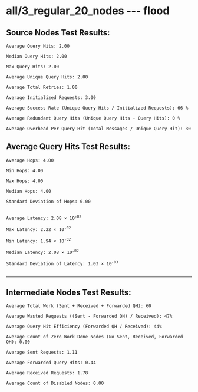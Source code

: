 # all/3_regular_20_nodes --- flood
## Source Nodes Test Results:
	Average Query Hits: 2.00

	Median Query Hits: 2.00

	Max Query Hits: 2.00

	Average Unique Query Hits: 2.00

	Average Total Retries: 1.00

	Average Initialized Requests: 3.00

	Average Success Rate (Unique Query Hits / Initialized Requests): 66 %

	Average Redundant Query Hits (Unique Query Hits - Query Hits): 0 %

	Average Overhead Per Query Hit (Total Messages / Unique Query Hit): 30



## Average Query Hits Test Results:
<pre><code>Average Hops: 4.00

Min Hops: 4.00

Max Hops: 4.00

Median Hops: 4.00

Standard Deviation of Hops: 0.00


Average Latency: 2.08 × 10<sup>-02</sup>

Max Latency: 2.22 × 10<sup>-02</sup>

Min Latency: 1.94 × 10<sup>-02</sup>

Median Latency: 2.08 × 10<sup>-02</sup>

Standard Deviation of Latency: 1.03 × 10<sup>-03</sup>

</code></pre>

---------------------------------------------
## Intermediate Nodes Test Results:

	Average Total Work (Sent + Received + Forwarded QH): 60

	Average Wasted Requests ((Sent - Forwarded QH) / Received): 47%

	Average Query Hit Efficiency (Forwarded QH / Received): 44%

	Average Count of Zero Work Done Nodes (No Sent, Received, Forwarded QH): 0.00

	Average Sent Requests: 1.11

	Average Forwarded Query Hits: 0.44

	Average Received Requests: 1.78

	Average Count of Disabled Nodes: 0.00

